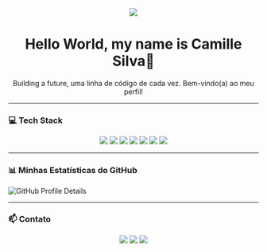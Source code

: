 <div align="center">
<a href="README-pt.md">
  <img align="center" src="https://img.shields.io/badge/Visualize%20meu%20perfil%20em%20português-33A446?style=for-the-badge&logo=data:image/svg+xml;base64,PHN2ZyBmaWxsPSIjMzNBNDQ2IiByb2xlPSJpbWciIHZpZXdCb3g9IjAgMCAyNCAyNCIgeG1sbnM9Imh0dHA6Ly93d3cudzMub3JnLzIwMDAvc3ZnIj48dGl0bGU+QnJhemlsPC90aXRsZT48cGF0aCBkPSJNMjEuODEyIDEyLjAwM2E5LjgxMiA5LjgxMiAwIDEgMS0xOS42MjUgMEMyLjE4OCAxNy41MjcgNi42MiAyMS44MTIgMTIgMjEuODEyYTkuNzUgOS43NSAwIDAgMCA5LjgxMi05LjgxWm0tOS44MTIgOC44MzRhOC44MzMgOC44MzMgMCAxIDAgMC0xNy42NjcgOC44MzMgOC44MzMgMCAwIDAgMCAxNy42NjdaTTQuNzkzIDEyaDQuMjQ1bC0yLjEyMiAyLjM0TDEyIDE4bDUuMDc4LTMuNjYtMi4xMTQtMi4zNEgxOS4yMDdMMTIgNi4wMDRaIi8+PC9zdmc+" />
</a>
  
 
  
  <h1>Hello World, my name is Camille Silva👋</h1>
  <p>Building a future, uma linha de código de cada vez. Bem-vindo(a) ao meu perfil!</p>

  
  
</div>

---

### 💻 Tech Stack

<p align="center">
  <img src="https://img.shields.io/badge/HTML5-E34F26?style=flat-square&logo=html5&logoColor=white" />
  <img src="https://img.shields.io/badge/CSS3-1572B6?style=flat-square&logo=css3&logoColor=white" />
  <img src="https://img.shields.io/badge/C-A8B9CC?style=flat-square&logo=c&logoColor=white" />
  <img src="https://img.shields.io/badge/Java-007396?style=flat-square&logo=openjdk&logoColor=white" />
  <img src="https://img.shields.io/badge/PHP-777BB4?style=flat-square&logo=php&logoColor=white" />
  <img src="https://img.shields.io/badge/Python-3776AB?style=flat-square&logo=python&logoColor=white" />
  <img src="https://img.shields.io/badge/MySQL-4479A1?style=flat-square&logo=mysql&logoColor=white" />
</p>

---

### 📊 Minhas Estatísticas do GitHub

![GitHub Profile Details](https://github-profile-summary-cards.vercel.app/api/cards/profile-details?username=CamillejSOn&theme=solarized_dark)

---

### 📫 Contato

<p align="center">
  <a href="https://www.linkedin.com/in/camille-oliveira-2b3b052ab/"><img src="https://img.shields.io/badge/LinkedIn-0077B5?style=for-the-badge&logo=linkedin&logoColor=white"></a>
  <a href="mailto:cmille2004@gmail.com"><img src="https://img.shields.io/badge/Gmail-D14836?style=for-the-badge&logo=gmail&logoColor=white"></a>
  <a href="https://www.instagram.com/camis.silva0/" target="_blank"><img src="https://img.shields.io/badge/Instagram-E4405F?style=for-the-badge&logo=instagram&logoColor=white" target="_blank"></a>
</p>
